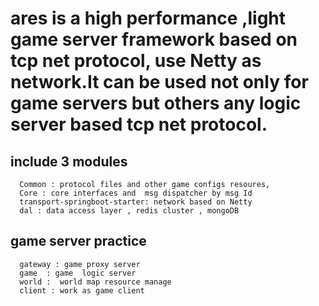 # ares  is a high performance ,light game server framework based on tcp net protocol, use Netty as network.It can be used not only for game servers but others any logic server based tcp net protocol.

## include 3 modules
      Common : protocol files and other game configs resoures, 
      Core : core interfaces and  msg dispatcher by msg Id
      transport-springboot-starter: network based on Netty
      dal : data access layer , redis cluster , mongoDB
## game server practice
      gateway : game proxy server
      game  : game  logic server
      world :  world map resource manage
      client : work as game client